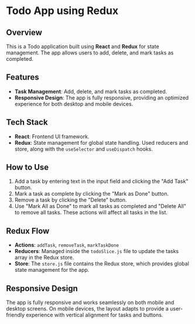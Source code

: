 # Todo App using Redux

## Overview
This is a Todo application built using **React** and **Redux** for state management. The app allows users to add, delete, and mark tasks as completed.

## Features
- **Task Management**: Add, delete, and mark tasks as completed.
- **Responsive Design**: The app is fully responsive, providing an optimized experience for both desktop and mobile devices.

## Tech Stack
- **React**: Frontend UI framework.
- **Redux**: State management for global state handling. Used reducers and store, along with the `useSelector` and `useDispatch` hooks.

## How to Use
1. Add a task by entering text in the input field and clicking the "Add Task" button.
2. Mark a task as complete by clicking the "Mark as Done" button.
3. Remove a task by clicking the "Delete" button.
4. Use "Mark All as Done" to mark all tasks as completed and "Delete All" to remove all tasks. These actions will affect all tasks in the list.

## Redux Flow
- **Actions**: `addTask`, `removeTask`, `markTaskDone`
- **Reducers**: Managed inside the `todoSlice.js` file to update the tasks array in the Redux store.
- **Store**: The `store.js` file contains the Redux store, which provides global state management for the app.

## Responsive Design
The app is fully responsive and works seamlessly on both mobile and desktop screens. On mobile devices, the layout adapts to provide a user-friendly experience with vertical alignment for tasks and buttons.
